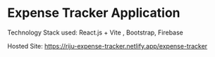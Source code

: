 # Expense Tracker Application
 
Technology Stack used: React.js + Vite , Bootstrap, Firebase

Hosted Site: https://riju-expense-tracker.netlify.app/expense-tracker

